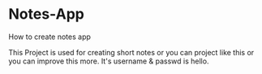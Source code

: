 # Notes-App
How to create notes app

This Project is used for creating short notes or you can project like this or you can improve this more.
It's username & passwd is hello.
